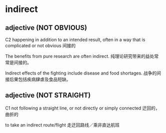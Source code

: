 # indirect

## adjective (NOT OBVIOUS)
C2
happening in addition to an intended result, often in a way that is complicated or not obvious
间接的

The benefits from pure research are often indirect.
纯理论研究带来的益处常常是间接的。

Indirect effects of the fighting include disease and food shortages.
战争的间接后果包括疾病肆虐及食品短缺。

## adjective (NOT STRAIGHT)
C1
not following a straight line, or not directly or simply connected
迂回的，曲折的

to take an indirect route/flight
走迂回路线／乘非直达航班
